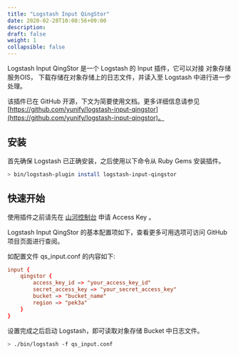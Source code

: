```yaml
---
title: "Logstash Input QingStor"
date: 2020-02-28T10:08:56+09:00
description:
draft: false
weight: 1
collapsible: false
---
```


Logstash Input QingStor 是一个 Logstash 的 Input 插件，它可以对接 对象存储服务OIS， 下载存储在对象存储上的日志文件，并读入至 Logstash 中进行进一步处理。

该插件已在 GitHub 开源，下文为简要使用文档。更多详细信息请参见 [https://github.com/yunify/logstash-input-qingstor](https://github.com/yunify/logstash-input-qingstor)。

## 安装

首先确保 Logstash 已正确安装，之后使用以下命令从 Ruby Gems 安装插件。

```bash
> bin/logstash-plugin install logstash-input-qingstor
```

## 快速开始

使用插件之前请先在 [山河控制台](https://console.shanhe.com/access_keys/) 申请 Access Key 。

Logstash Input QingStor 的基本配置项如下，查看更多可用选项可访问 GitHub 项目页面进行查阅。

如配置文件 qs_input.conf 的内容如下:

```conf
input {
    qingstor {
        access_key_id => "your_access_key_id"
        secret_access_key => "your_secret_access_key"
        bucket => "bucket_name"
        region => "pek3a"
    }
}
```

设置完成之后启动 Logstash，即可读取对象存储 Bucket 中日志文件。

```bash
> ./bin/logstash -f qs_input.conf
```
